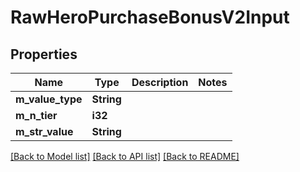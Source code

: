 # RawHeroPurchaseBonusV2Input

## Properties

Name | Type | Description | Notes
------------ | ------------- | ------------- | -------------
**m_value_type** | **String** |  | 
**m_n_tier** | **i32** |  | 
**m_str_value** | **String** |  | 

[[Back to Model list]](../README.md#documentation-for-models) [[Back to API list]](../README.md#documentation-for-api-endpoints) [[Back to README]](../README.md)


